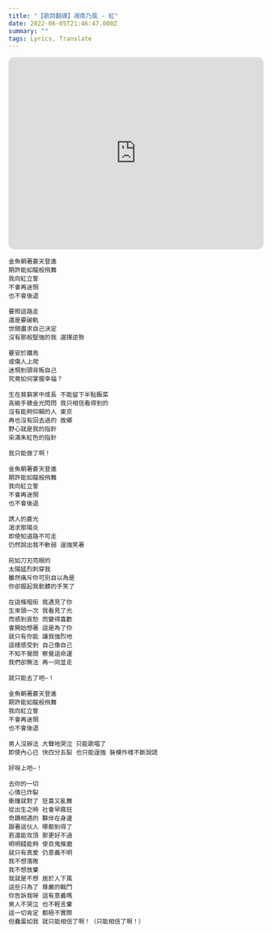 ```yaml
---
title: "【歌詞翻譯】湘南乃風 - 紅"
date: 2022-06-05T21:46:47.000Z
summary: ""
tags: Lyrics, Translate
---
```


<iframe style="border-radius:12px" src="https://open.spotify.com/embed/track/7Kyh4musIxUJhuhOVgR60f?utm_source=generator" width="100%" height="380" frameBorder="0" allowfullscreen="" allow="autoplay; clipboard-write; encrypted-media; fullscreen; picture-in-picture"></iframe>

```
金魚朝著蒼天登進
期許能如龍般飛舞
我向紅立誓
不會再迷惘
也不會後退

要照這路走
還是要破軌
世間盡求自己決定
沒有那般堅強的我 選擇逆勢

要安於雛鳥
或傷人上爬
迷惘到頭背叛自己
究竟如何掌握幸福？

生在貧窮家中成長 不能留下半點飯菜
高級手錶金光閃閃 我只相信看得到的
沒有能夠仰賴的人 東京
再也沒有回去過的 故鄉
野心就是我的指針
染滿朱紅色的指針

我只能做了啊！

金魚朝著蒼天登進
期許能如龍般飛舞
我向紅立誓
不會再迷惘
也不會後退

誘人的蒼光
渴求那陽炎
即使知道路不可走
仍然說出我不軟弱 逞強笑著

宛如刀刃亮眼的
太陽猛烈刺穿我
雖然痛斥你可別自以為是
你卻握起我骯髒的手笑了

在這條暗街 我遇見了你
生來頭一次 我看見了光
而感到哀愁 而變得喜歡
會開始想著 這是為了你
就只有你能 讓我強烈地 
這樣感受到 自己像自己
不知不覺間 察覺這命運
我們卻無法 再一同並走

就只能去了吧―！

金魚朝著蒼天登進
期許能如龍般飛舞
我向紅立誓
不會再迷惘
也不會後退

男人沒辦法 大聲地哭泣 只能歌唱了
即使內心已 快四分五裂 也只能逞強 裝模作樣不斷說謊

好呀上吧―！

去你的一切
心情已炸裂
衝撞就對了 狂喜又亂舞
從出生之時 社會早瘋狂
奇蹟相遇的 夥伴在身邊
跟著這伙人 哪都到得了
若還能攻頂 那更好不過
明明錢能夠 使百鬼推磨
就只有真愛 仍意義不明
我不想落敗
我不想放棄
我就是不想 居於人下風
這些只為了 尊嚴的戰鬥
你告訴我呀 這有意義嗎
男人不哭泣 也不輕言棄
這一切肯定 都極不實際
但蠢蛋如我 就只能相信了啊！（只能相信了啊！）
```
